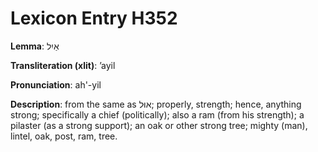 # Lexicon Entry H352

**Lemma**: אַיִל

**Transliteration (xlit)**: ʼayil

**Pronunciation**: ah'-yil

**Description**:
from the same as אוּל; properly, strength; hence, anything strong; specifically a chief (politically); also a ram (from his strength); a pilaster (as a strong support); an oak or other strong tree; mighty (man), lintel, oak, post, ram, tree.

